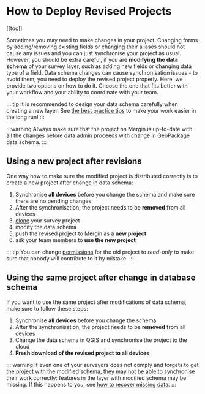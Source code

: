 # How to Deploy Revised Projects
[[toc]]

Sometimes you may need to make changes in your project. Changing forms by adding/removing existing fields or changing their aliases should not cause any issues and you can just synchronise your project as usual. 
However, you should be extra careful, if you are **modifying the data schema** of your survey layer, such as adding new fields or changing data type of a field. Data schema changes can cause synchronisation issues - to avoid them, you need to deploy the revised project properly. Here, we provide two options on how to do it. Choose the one that fits better with your workflow and your ability to coordinate with your team.

::: tip
It is recommended to design your data schema carefully when creating a new layer. See [the best practice tips](../../layer/best-practice/index.md) to make your work easier in the long run!
:::

:::warning
Always make sure that the project on Mergin is up-to-date with all the changes before data admin proceeds with change in GeoPackage data schema.
:::

## Using a new project after revisions
One way how to make sure the modified project is distributed correctly is to create a new project after change in data schema:
1. Synchronise **all devices** before you change the schema and make sure there are no pending changes
2. After the synchronisation, the project needs to be **removed** from all devices
3. [clone](../create-project/#clone-an-existing-project-in-qgis) your survey project
4. modify the data schema
5. push the revised project to Mergin as a **new project**
6. ask your team members to **use the new project** 

::: tip
You can change [permissions](../permissions/) for the old project to *read-only* to make sure that nobody will contribute to it by mistake.
:::

## Using the same project after change in database schema
If you want to use the same project after modifications of data schema, make sure to follow these steps:
1. Synchronise **all devices** before you change the schema
2. After the synchronisation, the project needs to be **removed** from all devices
3. Change the data schema in QGIS and synchronise the project to the cloud
4. **Fresh download of the revised project to all devices**

::: warning
If even one of your surveyors does not comply and forgets to get the project with the modified schema, they may not be able to synchronise their work correctly: features in the layer with modified schema may be missing. If this happens to you, see [how to recover missing data](../missing-data/index.md).
:::
